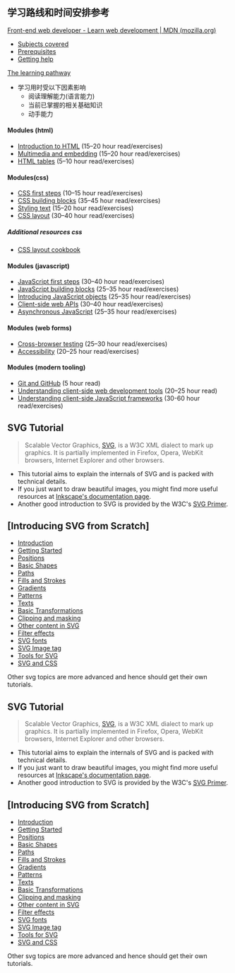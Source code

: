 ## 学习路线和时间安排参考

[Front-end web developer - Learn web development | MDN (mozilla.org)](https://developer.mozilla.org/en-US/docs/Learn/Front-end_web_developer)


* [Subjects covered](https://developer.mozilla.org/en-US/docs/Learn/Front-end_web_developer#subjects_covered)
* [Prerequisites](https://developer.mozilla.org/en-US/docs/Learn/Front-end_web_developer#prerequisites)
* [Getting help](https://developer.mozilla.org/en-US/docs/Learn/Front-end_web_developer#getting_help)


[The learning pathway](https://developer.mozilla.org/en-US/docs/Learn/Front-end_web_developer#the_learning_pathway)

- 学习用时受以下因素影响
  - 阅读理解能力(语言能力)
  - 当前已掌握的相关基础知识
  - 动手能力


#### Modules (html)

* [Introduction to HTML](https://developer.mozilla.org/en-US/docs/Learn/HTML/Introduction_to_HTML) (15–20 hour read/exercises)
* [Multimedia and embedding](https://developer.mozilla.org/en-US/docs/Learn/HTML/Multimedia_and_embedding) (15–20 hour read/exercises)
* [HTML tables](https://developer.mozilla.org/en-US/docs/Learn/HTML/Tables) (5–10 hour read/exercises)

#### Modules(css)

* [CSS first steps](https://developer.mozilla.org/en-US/docs/Learn/CSS/First_steps) (10–15 hour read/exercises)
* [CSS building blocks](https://developer.mozilla.org/en-US/docs/Learn/CSS/Building_blocks) (35–45 hour read/exercises)
* [Styling text](https://developer.mozilla.org/en-US/docs/Learn/CSS/Styling_text) (15–20 hour read/exercises)
* [CSS layout](https://developer.mozilla.org/en-US/docs/Learn/CSS/CSS_layout) (30–40 hour read/exercises)

##### Additional resources css

* [CSS layout cookbook](https://developer.mozilla.org/en-US/docs/Web/CSS/Layout_cookbook)


#### Modules (javascript)

* [JavaScript first steps](https://developer.mozilla.org/en-US/docs/Learn/JavaScript/First_steps) (30–40 hour read/exercises)
* [JavaScript building blocks](https://developer.mozilla.org/en-US/docs/Learn/JavaScript/Building_blocks) (25–35 hour read/exercises)
* [Introducing JavaScript objects](https://developer.mozilla.org/en-US/docs/Learn/JavaScript/Objects) (25–35 hour read/exercises)
* [Client-side web APIs](https://developer.mozilla.org/en-US/docs/Learn/JavaScript/Client-side_web_APIs) (30–40 hour read/exercises)
* [Asynchronous JavaScript](https://developer.mozilla.org/en-US/docs/Learn/JavaScript/Asynchronous) (25–35 hour read/exercises)


#### Modules (web forms)

* [Cross-browser testing](https://developer.mozilla.org/en-US/docs/Learn/Tools_and_testing/Cross_browser_testing) (25–30 hour read/exercises)
* [Accessibility](https://developer.mozilla.org/en-US/docs/Learn/Accessibility) (20–25 hour read/exercises)


#### Modules (modern tooling)

* [Git and GitHub](https://developer.mozilla.org/en-US/docs/Learn/Tools_and_testing/GitHub) (5 hour read)
* [Understanding client-side web development tools](https://developer.mozilla.org/en-US/docs/Learn/Tools_and_testing/Understanding_client-side_tools) (20–25 hour read)
* [Understanding client-side JavaScript frameworks](https://developer.mozilla.org/en-US/docs/Learn/Tools_and_testing/Client-side_JavaScript_frameworks) (30-60 hour read/exercises)




## SVG Tutorial

> Scalable Vector Graphics, [SVG](https://developer.mozilla.org/en-US/docs/Web/SVG), is a W3C XML dialect to mark up graphics. It is partially implemented in Firefox, Opera, WebKit browsers, Internet Explorer and other browsers.

* This tutorial aims to explain the internals of SVG and is packed with technical details.
* If you just want to draw beautiful images, you might find more useful resources at [Inkscape&#39;s documentation page](https://inkscape.org/en/learn/).
* Another good introduction to SVG is provided by the W3C's [SVG Primer](https://www.w3.org/Graphics/SVG/IG/resources/svgprimer.html).

## [Introducing SVG from Scratch]

* [Introduction](https://developer.mozilla.org/en-US/docs/Web/SVG/Tutorial/Introduction)
* [Getting Started](https://developer.mozilla.org/en-US/docs/Web/SVG/Tutorial/Getting_Started)
* [Positions](https://developer.mozilla.org/en-US/docs/Web/SVG/Tutorial/Positions)
* [Basic Shapes](https://developer.mozilla.org/en-US/docs/Web/SVG/Tutorial/Basic_Shapes)
* [Paths](https://developer.mozilla.org/en-US/docs/Web/SVG/Tutorial/Paths)
* [Fills and Strokes](https://developer.mozilla.org/en-US/docs/Web/SVG/Tutorial/Fills_and_Strokes)
* [Gradients](https://developer.mozilla.org/en-US/docs/Web/SVG/Tutorial/Gradients)
* [Patterns](https://developer.mozilla.org/en-US/docs/Web/SVG/Tutorial/Patterns)
* [Texts](https://developer.mozilla.org/en-US/docs/Web/SVG/Tutorial/Texts)
* [Basic Transformations](https://developer.mozilla.org/en-US/docs/Web/SVG/Tutorial/Basic_Transformations)
* [Clipping and masking](https://developer.mozilla.org/en-US/docs/Web/SVG/Tutorial/Clipping_and_masking)
* [Other content in SVG](https://developer.mozilla.org/en-US/docs/Web/SVG/Tutorial/Other_content_in_SVG)
* [Filter effects](https://developer.mozilla.org/en-US/docs/Web/SVG/Tutorial/Filter_effects)
* [SVG fonts](https://developer.mozilla.org/en-US/docs/Web/SVG/Tutorial/SVG_fonts)
* [SVG Image tag](https://developer.mozilla.org/en-US/docs/Web/SVG/Tutorial/SVG_Image_Tag)
* [Tools for SVG](https://developer.mozilla.org/en-US/docs/Web/SVG/Tutorial/Tools_for_SVG)
* [SVG and CSS](https://developer.mozilla.org/en-US/docs/Web/SVG/Tutorial/SVG_and_CSS)

Other svg topics are more advanced and hence should get their own tutorials.

## SVG Tutorial

> Scalable Vector Graphics, [SVG](https://developer.mozilla.org/en-US/docs/Web/SVG), is a W3C XML dialect to mark up graphics. It is partially implemented in Firefox, Opera, WebKit browsers, Internet Explorer and other browsers.

* This tutorial aims to explain the internals of SVG and is packed with technical details.
* If you just want to draw beautiful images, you might find more useful resources at [Inkscape&#39;s documentation page](https://inkscape.org/en/learn/).
* Another good introduction to SVG is provided by the W3C's [SVG Primer](https://www.w3.org/Graphics/SVG/IG/resources/svgprimer.html).

## [Introducing SVG from Scratch]

* [Introduction](https://developer.mozilla.org/en-US/docs/Web/SVG/Tutorial/Introduction)
* [Getting Started](https://developer.mozilla.org/en-US/docs/Web/SVG/Tutorial/Getting_Started)
* [Positions](https://developer.mozilla.org/en-US/docs/Web/SVG/Tutorial/Positions)
* [Basic Shapes](https://developer.mozilla.org/en-US/docs/Web/SVG/Tutorial/Basic_Shapes)
* [Paths](https://developer.mozilla.org/en-US/docs/Web/SVG/Tutorial/Paths)
* [Fills and Strokes](https://developer.mozilla.org/en-US/docs/Web/SVG/Tutorial/Fills_and_Strokes)
* [Gradients](https://developer.mozilla.org/en-US/docs/Web/SVG/Tutorial/Gradients)
* [Patterns](https://developer.mozilla.org/en-US/docs/Web/SVG/Tutorial/Patterns)
* [Texts](https://developer.mozilla.org/en-US/docs/Web/SVG/Tutorial/Texts)
* [Basic Transformations](https://developer.mozilla.org/en-US/docs/Web/SVG/Tutorial/Basic_Transformations)
* [Clipping and masking](https://developer.mozilla.org/en-US/docs/Web/SVG/Tutorial/Clipping_and_masking)
* [Other content in SVG](https://developer.mozilla.org/en-US/docs/Web/SVG/Tutorial/Other_content_in_SVG)
* [Filter effects](https://developer.mozilla.org/en-US/docs/Web/SVG/Tutorial/Filter_effects)
* [SVG fonts](https://developer.mozilla.org/en-US/docs/Web/SVG/Tutorial/SVG_fonts)
* [SVG Image tag](https://developer.mozilla.org/en-US/docs/Web/SVG/Tutorial/SVG_Image_Tag)
* [Tools for SVG](https://developer.mozilla.org/en-US/docs/Web/SVG/Tutorial/Tools_for_SVG)
* [SVG and CSS](https://developer.mozilla.org/en-US/docs/Web/SVG/Tutorial/SVG_and_CSS)

Other svg topics are more advanced and hence should get their own tutorials.
